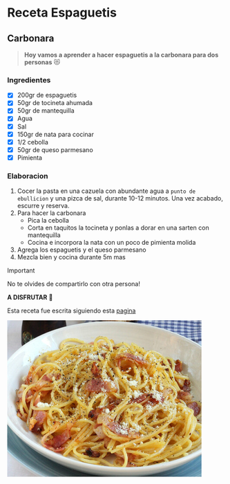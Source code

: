 # Receta Espaguetis
## Carbonara

> **Hoy vamos a aprender a hacer espaguetis a la carbonara para dos personas** :heart_eyes_cat:

### Ingredientes

- [x] 200gr de espaguetis 
- [x] 50gr de tocineta ahumada
- [x] 50gr de mantequilla 
- [x] Agua 
- [x] Sal 
- [x] 150gr de nata para cocinar 
- [x] 1/2 cebolla 
- [x] 50gr de queso parmesano 
- [x] Pimienta 

### Elaboracion

1. Cocer la pasta en una cazuela con abundante agua a `punto de ebullicion` y una pizca de sal, durante 10-12 minutos. Una vez acabado, escurre y reserva.
2. Para hacer la carbonara
    - Pica la cebolla
    - Corta en taquitos la tocineta y ponlas a dorar en una sarten con mantequilla
    - Cocina e incorpora la nata con un poco de pimienta molida
3. Agrega los espaguetis y el queso parmesano
4. Mezcla bien y cocina durante 5m mas

> [!IMPORTANT]
> No te olvides de compartirlo con otra persona!

**A DISFRUTAR** :100:

Esta receta fue escrita siguiendo esta [pagina](https://www.hogarmania.com/cocina/recetas/pastas-pizzas/espaguetis-carbonara-16255.html)

![Espaguetis Carbonara](/img/450_1000.jpg)